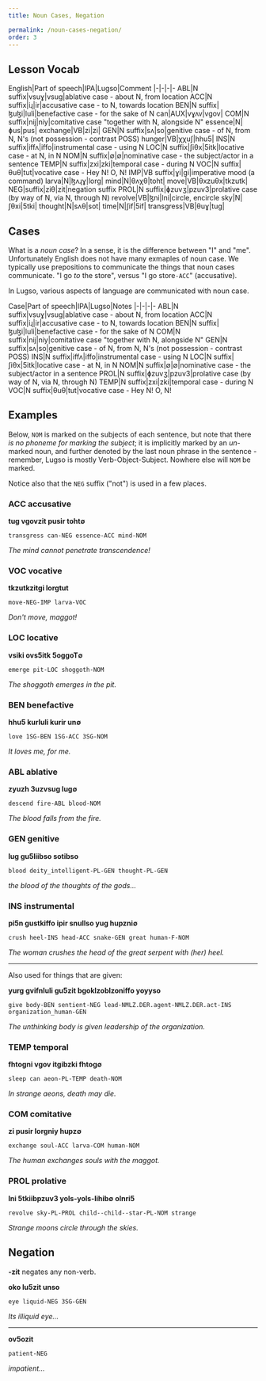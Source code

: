 ```yaml
---
title: Noun Cases, Negation

permalink: /noun-cases-negation/
order: 3
---
```


## Lesson Vocab

English|Part of speech|IPA|Lugso|Comment
|-|-|-|-
ABL|N suffix|vsuɣ|vsug|ablative case - about N, from location
ACC|N suffix|iɻ|ir|accusative case - to N, towards location
BEN|N suffix|ɮuɮi|luli|benefactive case - for the sake of N
can|AUX|vɣʌv|vgov|
COM|N suffix|nij|niy|comitative case "together with N, alongside N"
essence|N|ɸus|pus|
exchange|VB|zi|zi|
GEN|N suffix|sʌ|so|genitive case - of N, from N, N's (not possession - contrast POSS)
hunger|VB|χχuʃ|hhu5|
INS|N suffix|iffʌ|iffo|instrumental case - using N
LOC|N suffix|ʃiθx|5itk|locative case - at N, in N
NOM|N suffix|∅|∅|nominative case - the subject/actor in a sentence
TEMP|N suffix|zxi|zki|temporal case - during N
VOC|N suffix|θuθ|tut|vocative case - Hey N! O, N!
IMP|VB suffix|ɣi|gi|imperative mood (a command)
larva|N|ɮʌɻɣ|lorg|
mind|N|θʌχθ|toht|
move|VB|θxzuθx|tkzutk|
NEG|suffix|ziθ|zit|negation suffix
PROL|N suffix|ɸzuvʒ|pzuv3|prolative case (by way of N, via N, through N)
revolve|VB|ɮni|lni|circle, encircle
sky|N|ʃθxi|5tki|
thought|N|sʌθ|sot|
time|N|ʃif|5if|
transgress|VB|θuɣ|tug|

## Cases

What is a _noun case_? In a sense, it is the difference between "I" and "me". Unfortunately English does not have many exmaples of noun case. We typically use prepositions to communicate the things that noun cases communicate. "I go _to_ the store", versus "I go store`-ACC`" (accusative).

In Lugso, various aspects of language are communicated with noun case.

Case|Part of speech|IPA|Lugso|Notes
|-|-|-|-
ABL|N suffix|vsuɣ|vsug|ablative case - about N, from location
ACC|N suffix|iɻ|ir|accusative case - to N, towards location
BEN|N suffix|ɮuɮi|luli|benefactive case - for the sake of N
COM|N suffix|nij|niy|comitative case "together with N, alongside N"
GEN|N suffix|sʌ|so|genitive case - of N, from N, N's (not possession - contrast POSS)
INS|N suffix|iffʌ|iffo|instrumental case - using N
LOC|N suffix|ʃiθx|5itk|locative case - at N, in N
NOM|N suffix|∅|∅|nominative case - the subject/actor in a sentence
PROL|N suffix|ɸzuvʒ|pzuv3|prolative case (by way of N, via N, through N)
TEMP|N suffix|zxi|zki|temporal case - during N
VOC|N suffix|θuθ|tut|vocative case - Hey N! O, N!

## Examples

Below, `NOM` is marked on the subjects of each sentence, but note that there _is no phoneme for marking the subject_; it is implicitly marked by an _un_-marked noun, and further denoted by the last noun phrase in the sentence - remember, Lugso is mostly Verb-Object-Subject. Nowhere else will `NOM` be marked.

Notice also that the `NEG` suffix ("not") is used in a few places.

### ACC accusative

**tug vgovzit pusir toht∅**

`transgress can-NEG essence-ACC mind-NOM`

_The mind cannot penetrate transcendence!_

### VOC vocative

**tkzutkzitgi lorgtut**

`move-NEG-IMP larva-VOC`

_Don't move, maggot!_

### LOC locative

**vsiki ovs5itk 5oggoT∅**

`emerge pit-LOC shoggoth-NOM`

_The shoggoth emerges in the pit._

### BEN benefactive

**hhu5 kurluli kurir un∅**

`love 1SG-BEN 1SG-ACC 3SG-NOM`

_It loves me, for me._

### ABL ablative

**zyuzh 3uzvsug lug∅**

`descend fire-ABL blood-NOM`

_The blood falls from the fire._

### GEN genitive

**lug gu5liibso sotibso**

`blood deity_intelligent-PL-GEN thought-PL-GEN`

_the blood of the thoughts of the gods..._

### INS instrumental

**pi5n gustkiffo ipir snullso yug hupzni∅**

`crush heel-INS head-ACC snake-GEN great human-F-NOM`

_The woman crushes the head of the great serpent with (her) heel._

---

Also used for things that are given:

**yurg gvifnluli gu5zit bgoklzoblzoniffo yoyyso**

`give body-BEN sentient-NEG lead-NMLZ.DER.agent-NMLZ.DER.act-INS organization_human-GEN`

_The unthinking body is given leadership of the organization._

### TEMP temporal

**fhtogni vgov itgibzki fhtog∅**

`sleep can aeon-PL-TEMP death-NOM`

_In strange aeons, death may die._

### COM comitative

**zi pusir lorgniy hupz∅**

`exchange soul-ACC larva-COM human-NOM`

_The human exchanges souls with the maggot._

### PROL prolative

**lni 5tkiibpzuv3 yols-yols-lihib∅ olnri5**

`revolve sky-PL-PROL child--child--star-PL-NOM strange`

_Strange moons circle through the skies._

## Negation

**-zit** negates any non-verb.

**oko lu5zit unso**

`eye liquid-NEG 3SG-GEN`

_Its illiquid eye..._

---

**ov5ozit**

`patient-NEG`

_impatient..._
